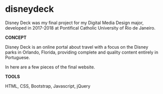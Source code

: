 # disneydeck

Disney Deck was my final project for my Digital Media Design major, developed in 2017-2018 at Pontifical Catholic University of Rio de Janeiro.

<b>CONCEPT</b>

Disney Deck is an online portal about travel with a focus on the Disney parks in Orlando, Florida, providing complete and quality content entirely in Portuguese.

In here are a few pieces of the final website.

<b>TOOLS</b>

HTML, CSS, Bootstrap, Javascript, jQuery

